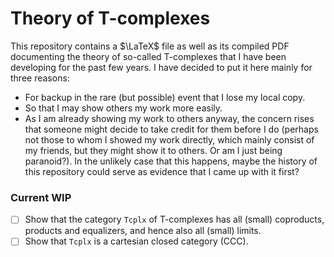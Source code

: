 Theory of T-complexes
=====================
This repository contains a $\LaTeX$ file as well as its compiled PDF documenting the theory of so-called T-complexes that I have been developing for the past few years. I have decided to put it here mainly for three reasons:
* For backup in the rare (but possible) event that I lose my local copy.
* So that I may show others my work more easily.
* As I am already showing my work to others anyway, the concern rises that someone might decide to take credit for them before I do (perhaps not those to whom I showed my work directly, which mainly consist of my friends, but they might show it to others. Or am I just being paranoid?). In the unlikely case that this happens, maybe the history of this repository could serve as evidence that I came up with it first?

### Current WIP
- [ ] Show that the category `Tcplx` of T-complexes has all (small) coproducts, products and equalizers, and hence also all (small) limits.
- [ ] Show that `Tcplx` is a cartesian closed category (CCC).